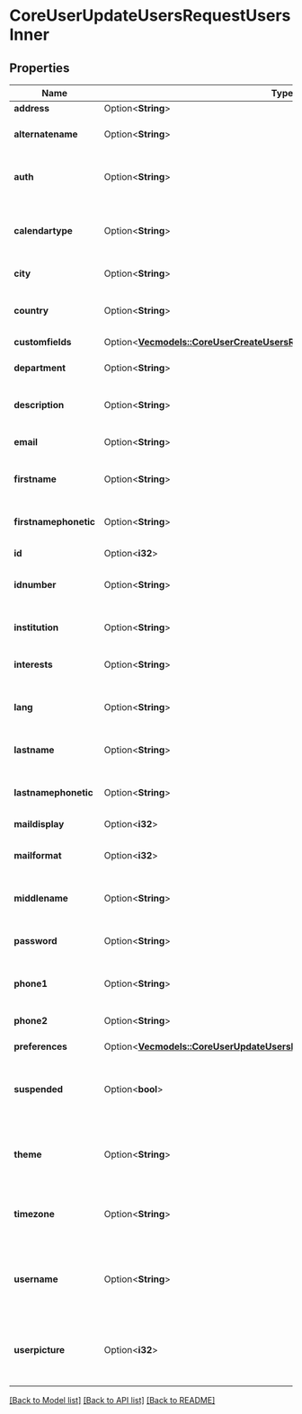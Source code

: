 # CoreUserUpdateUsersRequestUsersInner

## Properties

Name | Type | Description | Notes
------------ | ------------- | ------------- | -------------
**address** | Option<**String**> | Postal address | [optional]
**alternatename** | Option<**String**> | The alternate name of the user | [optional]
**auth** | Option<**String**> | Auth plugins include manual, ldap, etc | [optional][default to ]
**calendartype** | Option<**String**> | Calendar type such as \"gregorian\", must exist on server | [optional][default to ]
**city** | Option<**String**> | Home city of the user | [optional]
**country** | Option<**String**> | Home country code of the user, such as AU or CZ | [optional]
**customfields** | Option<[**Vec<models::CoreUserCreateUsersRequestUsersInnerCustomfieldsInner>**](core_user_create_users_request_users_inner_customfields_inner.md)> |  | [optional]
**department** | Option<**String**> | Department | [optional][default to null]
**description** | Option<**String**> | User profile description, no HTML | [optional]
**email** | Option<**String**> | A valid and unique email address | [optional][default to ]
**firstname** | Option<**String**> | The first name(s) of the user | [optional][default to ]
**firstnamephonetic** | Option<**String**> | The first name(s) phonetically of the user | [optional]
**id** | Option<**i32**> | ID of the user | [optional]
**idnumber** | Option<**String**> | An arbitrary ID code number perhaps from the institution | [optional]
**institution** | Option<**String**> | Institution | [optional][default to null]
**interests** | Option<**String**> | User interests (separated by commas) | [optional]
**lang** | Option<**String**> | Language code such as \"en\", must exist on server | [optional][default to ]
**lastname** | Option<**String**> | The family name of the user | [optional]
**lastnamephonetic** | Option<**String**> | The family name phonetically of the user | [optional]
**maildisplay** | Option<**i32**> | Email visibility | [optional]
**mailformat** | Option<**i32**> | Mail format code is 0 for plain text, 1 for HTML etc | [optional]
**middlename** | Option<**String**> | The middle name of the user | [optional]
**password** | Option<**String**> | Plain text password consisting of any characters | [optional][default to ]
**phone1** | Option<**String**> | Phone | [optional][default to null]
**phone2** | Option<**String**> | Mobile phone | [optional][default to null]
**preferences** | Option<[**Vec<models::CoreUserUpdateUsersRequestUsersInnerPreferencesInner>**](core_user_update_users_request_users_inner_preferences_inner.md)> |  | [optional]
**suspended** | Option<**bool**> | Suspend user account, either false to enable user login or true to disable it | [optional]
**theme** | Option<**String**> | Theme name such as \"standard\", must exist on server | [optional]
**timezone** | Option<**String**> | Timezone code such as Australia/Perth, or 99 for default | [optional]
**username** | Option<**String**> | Username policy is defined in Moodle security config. | [optional][default to ]
**userpicture** | Option<**i32**> | The itemid where the new user picture has been uploaded to, 0 to delete | [optional][default to null]

[[Back to Model list]](../README.md#documentation-for-models) [[Back to API list]](../README.md#documentation-for-api-endpoints) [[Back to README]](../README.md)



